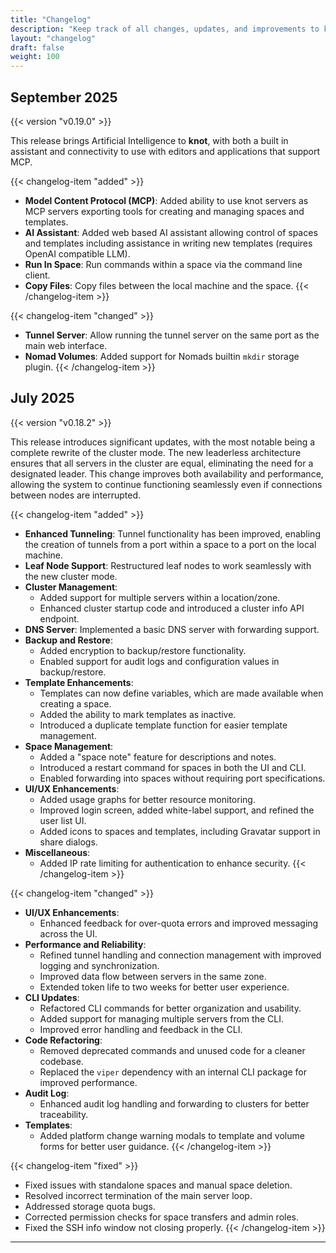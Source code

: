 ```yaml
---
title: "Changelog"
description: "Keep track of all changes, updates, and improvements to knot."
layout: "changelog"
draft: false
weight: 100
---
```


## September 2025

{{< version "v0.19.0" >}}

This release brings Artificial Intelligence to **knot**, with both a built in assistant and connectivity to use with editors and applications that support MCP.

{{< changelog-item "added" >}}
- **Model Content Protocol (MCP)**:
  Added ability to use knot servers as MCP servers exporting tools for creating and managing spaces and templates.
- **AI Assistant**:
  Added web based AI assistant allowing control of spaces and templates including assistance in writing new templates (requires OpenAI compatible LLM).
- **Run In Space**:
  Run commands within a space via the command line client.
- **Copy Files**:
  Copy files between the local machine and the space.
{{< /changelog-item >}}

{{< changelog-item "changed" >}}
- **Tunnel Server**:
  Allow running the tunnel server on the same port as the main web interface.
- **Nomad Volumes**:
  Added support for Nomads builtin `mkdir` storage plugin.
{{< /changelog-item >}}

## July 2025

{{< version "v0.18.2" >}}

This release introduces significant updates, with the most notable being a complete rewrite of the cluster mode. The new leaderless architecture ensures that all servers in the cluster are equal, eliminating the need for a designated leader. This change improves both availability and performance, allowing the system to continue functioning seamlessly even if connections between nodes are interrupted.

{{< changelog-item "added" >}}
- **Enhanced Tunneling**:
  Tunnel functionality has been improved, enabling the creation of tunnels from a port within a space to a port on the local machine.
- **Leaf Node Support**:
  Restructured leaf nodes to work seamlessly with the new cluster mode.
- **Cluster Management**:
  - Added support for multiple servers within a location/zone.
  - Enhanced cluster startup code and introduced a cluster info API endpoint.
- **DNS Server**:
  Implemented a basic DNS server with forwarding support.
- **Backup and Restore**:
  - Added encryption to backup/restore functionality.
  - Enabled support for audit logs and configuration values in backup/restore.
- **Template Enhancements**:
  - Templates can now define variables, which are made available when creating a space.
  - Added the ability to mark templates as inactive.
  - Introduced a duplicate template function for easier template management.
- **Space Management**:
  - Added a "space note" feature for descriptions and notes.
  - Introduced a restart command for spaces in both the UI and CLI.
  - Enabled forwarding into spaces without requiring port specifications.
- **UI/UX Enhancements**:
  - Added usage graphs for better resource monitoring.
  - Improved login screen, added white-label support, and refined the user list UI.
  - Added icons to spaces and templates, including Gravatar support in share dialogs.
- **Miscellaneous**:
  - Added IP rate limiting for authentication to enhance security.
{{< /changelog-item >}}

{{< changelog-item "changed" >}}
- **UI/UX Enhancements**:
  - Enhanced feedback for over-quota errors and improved messaging across the UI.
- **Performance and Reliability**:
  - Refined tunnel handling and connection management with improved logging and synchronization.
  - Improved data flow between servers in the same zone.
  - Extended token life to two weeks for better user experience.
- **CLI Updates**:
  - Refactored CLI commands for better organization and usability.
  - Added support for managing multiple servers from the CLI.
  - Improved error handling and feedback in the CLI.
- **Code Refactoring**:
  - Removed deprecated commands and unused code for a cleaner codebase.
  - Replaced the `viper` dependency with an internal CLI package for improved performance.
- **Audit Log**:
  - Enhanced audit log handling and forwarding to clusters for better traceability.
- **Templates**:
  - Added platform change warning modals to template and volume forms for better user guidance.
{{< /changelog-item >}}

{{< changelog-item "fixed" >}}
- Fixed issues with standalone spaces and manual space deletion.
- Resolved incorrect termination of the main server loop.
- Addressed storage quota bugs.
- Corrected permission checks for space transfers and admin roles.
- Fixed the SSH info window not closing properly.
{{< /changelog-item >}}

---
